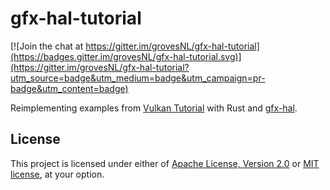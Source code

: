 # gfx-hal-tutorial

[![Join the chat at https://gitter.im/grovesNL/gfx-hal-tutorial](https://badges.gitter.im/grovesNL/gfx-hal-tutorial.svg)](https://gitter.im/grovesNL/gfx-hal-tutorial?utm_source=badge&utm_medium=badge&utm_campaign=pr-badge&utm_content=badge)

Reimplementing examples from [Vulkan Tutorial](https://vulkan-tutorial.com/) with Rust and [gfx-hal](https://vulkan-tutorial.com).

## License

This project is licensed under either of [Apache License, Version 2.0](LICENSE-APACHE) or [MIT license](LICENSE-MIT), at your option.
